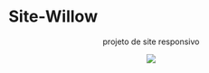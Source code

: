 # Site-Willow
<div align="center">
  <p>projeto de site responsivo</p>
  <img src="https://i.imgur.com/QZTBcet.png">
</div>
